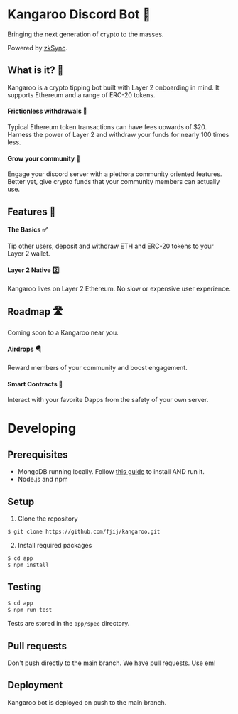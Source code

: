 # Kangaroo Discord Bot 🦘
Bringing the next generation of crypto to the masses.

Powered by [zkSync](https://zksync.io/).

## What is it? 🤔
Kangaroo is a crypto tipping bot built with Layer 2 onboarding in mind. It
supports Ethereum and a range of ERC-20 tokens.

#### Frictionless withdrawals 💸
Typical Ethereum token transactions can have fees upwards of $20. Harness the
power of Layer 2 and withdraw your funds for nearly 100 times less.

#### Grow your community 👥
Engage your discord server with a plethora community oriented features. Better
yet, give crypto funds that your community members can actually use.

## Features 🤩

#### The Basics ✅
Tip other users, deposit and withdraw ETH and ERC-20 tokens to your Layer 2
wallet.

#### Layer 2 Native 2️⃣
Kangaroo lives on Layer 2 Ethereum. No slow or expensive user experience.

## Roadmap 🛣️
Coming soon to a Kangaroo near you.

#### Airdrops 🪂
Reward members of your community and boost engagement.

#### Smart Contracts 📝
Interact with your favorite Dapps from the safety of your own server.

# Developing

## Prerequisites

- MongoDB running locally. Follow [this guide](https://docs.mongodb.com/guides/server/install/) to install AND run it.
- Node.js and npm

## Setup

1. Clone the repository

```bash
$ git clone https://github.com/fjij/kangaroo.git 
```

2. Install required packages
```bash
$ cd app
$ npm install
```

## Testing

```bash
$ cd app
$ npm run test
```

Tests are stored in the `app/spec` directory.

## Pull requests

Don't push directly to the main branch. We have pull requests. Use em!

## Deployment

Kangaroo bot is deployed on push to the main branch.
